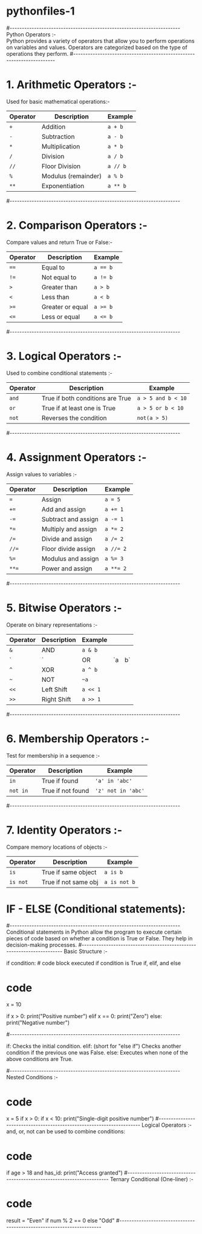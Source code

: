 # pythonfiles-1
#----------------------------------------------------------------------
Python Operators :-  
Python provides a variety of operators that allow you to perform operations on variables and values. Operators are categorized based on the type of operations they perform.
#----------------------------------------------------------------------
# 1. Arithmetic Operators :- 
Used for basic mathematical operations:-

| Operator | Description         | Example  |
| -------- | ------------------- | -------- |
| `+`      | Addition            | `a + b`  |
| `-`      | Subtraction         | `a - b`  |
| `*`      | Multiplication      | `a * b`  |
| `/`      | Division            | `a / b`  |
| `//`     | Floor Division      | `a // b` |
| `%`      | Modulus (remainder) | `a % b`  |
| `**`     | Exponentiation      | `a ** b` |
#----------------------------------------------------------------------
# 2. Comparison Operators :-
Compare values and return True or False:-

| Operator | Description      | Example  |
| -------- | ---------------- | -------- |
| `==`     | Equal to         | `a == b` |
| `!=`     | Not equal to     | `a != b` |
| `>`      | Greater than     | `a > b`  |
| `<`      | Less than        | `a < b`  |
| `>=`     | Greater or equal | `a >= b` |
| `<=`     | Less or equal    | `a <= b` |
#----------------------------------------------------------------------
# 3. Logical Operators :-
Used to combine conditional statements :-

| Operator | Description                      | Example            |
| -------- | -------------------------------- | ------------------ |
| `and`    | True if both conditions are True | `a > 5 and b < 10` |
| `or`     | True if at least one is True     | `a > 5 or b < 10`  |
| `not`    | Reverses the condition           | `not(a > 5)`       |
#----------------------------------------------------------------------
# 4. Assignment Operators :-
Assign values to variables :-

| Operator | Description         | Example   |
| -------- | ------------------- | --------- |
| `=`      | Assign              | `a = 5`   |
| `+=`     | Add and assign      | `a += 1`  |
| `-=`     | Subtract and assign | `a -= 1`  |
| `*=`     | Multiply and assign | `a *= 2`  |
| `/=`     | Divide and assign   | `a /= 2`  |
| `//=`    | Floor divide assign | `a //= 2` |
| `%=`     | Modulus and assign  | `a %= 3`  |
| `**=`    | Power and assign    | `a **= 2` |
#----------------------------------------------------------------------
# 5. Bitwise Operators :-
Operate on binary representations :-

| Operator | Description | Example  |     |     |
| -------- | ----------- | -------- | --- | --- |
| `&`      | AND         | `a & b`  |     |     |
| \`       | \`          | OR       | \`a | b\` |
| `^`      | XOR         | `a ^ b`  |     |     |
| `~`      | NOT         | `~a`     |     |     |
| `<<`     | Left Shift  | `a << 1` |     |     |
| `>>`     | Right Shift | `a >> 1` |     |     |
#----------------------------------------------------------------------
# 6. Membership Operators :-
Test for membership in a sequence :-

| Operator | Description       | Example            |
| -------- | ----------------- | ------------------ |
| `in`     | True if found     | `'a' in 'abc'`     |
| `not in` | True if not found | `'z' not in 'abc'` |
#----------------------------------------------------------------------
# 7. Identity Operators :-
Compare memory locations of objects :-

| Operator | Description          | Example      |
| -------- | -------------------- | ------------ |
| `is`     | True if same object  | `a is b`     |
| `is not` | True if not same obj | `a is not b` |


# IF - ELSE (Conditional statements):
#----------------------------------------------------------------------
Conditional statements in Python allow the program to execute certain pieces of code based on whether a condition is True or False. They help in decision-making processes.
#----------------------------------------------------------------------
Basic Structure :- 

if condition:
    # code block executed if condition is True
if, elif, and else
# code
x = 10

if x > 0:
    print("Positive number")
elif x == 0:
    print("Zero")
else:
    print("Negative number")

#----------------------------------------------------------------------

if: Checks the initial condition.
elif: (short for "else if") Checks another condition if the previous one was False.
else: Executes when none of the above conditions are True.

#----------------------------------------------------------------------
Nested Conditions :- 
# code
x = 5
if x > 0:
    if x < 10:
        print("Single-digit positive number")
#----------------------------------------------------------------------
Logical Operators :-
and, or, not can be used to combine conditions:

# code
if age > 18 and has_id:
    print("Access granted")
#----------------------------------------------------------------------
Ternary Conditional (One-liner) :- 
# code
result = "Even" if num % 2 == 0 else "Odd"
#----------------------------------------------------------------------